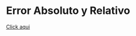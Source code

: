 # Error Absoluto y Relativo

[Click aqui](https://andresflorez0799.github.io/calculadora/src/index.html)


